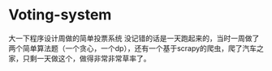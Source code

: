 # Voting-system
大一下程序设计周做的简单投票系统
没记错的话是一天跑起来的，当时一周做了两个简单算法题（一个贪心，一个dp），还有一个基于scrapy的爬虫，爬了汽车之家，只剩一天做这个，做得非常非常草率了。
